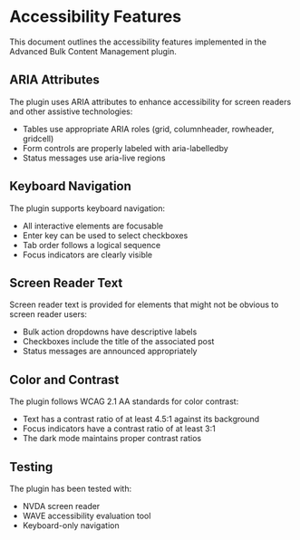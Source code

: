<!-- Updated: 2025-07-05T13:00:00 - Add accessibility documentation -->
<!-- Updated:  - Fix Documentation for accessibility -->
<!-- Updated:  - Enhance Documentation for mobile view -->
<!-- Updated:  - Update Documentation for search filters -->
<!-- Updated:  - Fix Documentation for accessibility -->
<!-- Updated:  - Enhance Documentation for mobile view -->
<!-- Updated:  - Update Documentation for search filters -->
<!-- Updated:  - Fix Documentation for accessibility -->
<!-- Updated:  - Enhance Documentation for mobile view -->
<!-- Updated:  - Update Documentation for search filters -->
<!-- Updated:  - Fix Documentation for accessibility -->
<!-- Updated:  - Enhance Documentation for mobile view -->
<!-- Updated:  - Update Documentation for search filters -->
<!-- Updated:  - Fix Documentation for accessibility -->
<!-- Updated:  - Enhance Documentation for mobile view -->
<!-- Updated:  - Update Documentation for search filters -->
<!-- Updated:  - Fix Documentation for accessibility -->
<!-- Updated:  - Enhance Documentation for mobile view -->
<!-- Updated:  - Update Documentation for search filters -->
<!-- Updated:  - Fix Documentation for accessibility -->
<!-- Updated:  - Enhance Documentation for mobile view -->
<!-- Updated:  - Update Documentation for search filters -->
<!-- Updated:  - Fix Documentation for accessibility -->
<!-- Updated:  - Enhance Documentation for mobile view -->
<!-- Updated:  - Update Documentation for search filters -->
<!-- Updated:  - Fix Documentation for accessibility -->
# Accessibility Features

This document outlines the accessibility features implemented in the Advanced Bulk Content Management plugin.

## ARIA Attributes

The plugin uses ARIA attributes to enhance accessibility for screen readers and other assistive technologies:

- Tables use appropriate ARIA roles (grid, columnheader, rowheader, gridcell)
- Form controls are properly labeled with aria-labelledby
- Status messages use aria-live regions

## Keyboard Navigation

The plugin supports keyboard navigation:

- All interactive elements are focusable
- Enter key can be used to select checkboxes
- Tab order follows a logical sequence
- Focus indicators are clearly visible

## Screen Reader Text

Screen reader text is provided for elements that might not be obvious to screen reader users:

- Bulk action dropdowns have descriptive labels
- Checkboxes include the title of the associated post
- Status messages are announced appropriately

## Color and Contrast

The plugin follows WCAG 2.1 AA standards for color contrast:

- Text has a contrast ratio of at least 4.5:1 against its background
- Focus indicators have a contrast ratio of at least 3:1
- The dark mode maintains proper contrast ratios

## Testing

The plugin has been tested with:

- NVDA screen reader
- WAVE accessibility evaluation tool
- Keyboard-only navigation


























